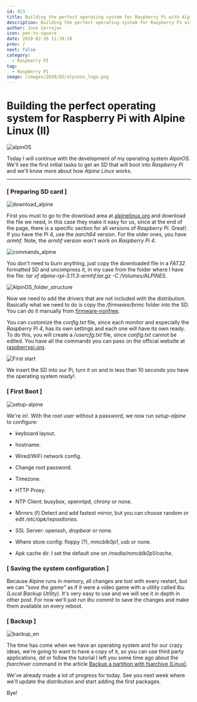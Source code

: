 ```yaml
---
id: 923
title: Building the perfect operating system for Raspberry Pi with Alpine Linux (II)
description: Building the perfect operating system for Raspberry Pi with Alpine Linux (II)
author: Jose Cerrejon
icon: pen-to-square
date: 2020-02-26 11:39:18
prev: /
next: false
category:
  - Raspberry PI
tag:
  - Raspberry PI
image: /images/2020/02/alpinos_logo.png
---
```


# Building the perfect operating system for Raspberry Pi with Alpine Linux (II)

![alpinOS](/images/2020/02/alpinos_logo.png)

Today I will continue with the development of my operating system *AlpinOS*. We'll see the first initial tasks to get an SD that will boot into *Raspberry Pi* and we'll know more about how *Alpine Linux* works.

- - -
###  [ Preparing SD card ]

![download_alpine](/images/2020/02/download_alpine.png)

First you must to go to the download area at [alpinelinux.org](https://alpinelinux.org/downloads/) and download the file we need, in this case they make it easy for us, since at the end of the page, there is a specific section for all versions of *Raspberry Pi*. Great!. If you have the Pi 4, use the *aarch64* version. For the older ones, you have *armhf*. Note, the *armhf* version won't work on *Raspberry Pi 4*.

![commands_alpine](/images/2020/02/commands_alpine.png)

You don't need to burn anything, just copy the downloaded file in a *FAT32* formatted SD and uncompress it, in my case from the folder where I have the file: *tar xf alpine-rpi-3.11.3-armhf.tar.gz -C /Volumes/ALPINES*.

![AlpinOS_folder_structure](/images/2020/02/AlpinOS_folder_structure.png)

Now we need to add the drivers that are not included with the distribution. Basically what we need to do is copy the */firmware/brmc* folder into the SD. You can do it manually from [firmware-nonfree](https://github.com/RPi-Distro/firmware-nonfree).

You can customize the *config.txt* file, since each monitor and especially the *Raspberry Pi 4*, has its own settings and each one will have its own ready. To do this, you will create a */usercfg.txt* file, since *config.txt* cannot be edited. You have all the commands you can pass on the official website at [raspberrypi.org](https://www.raspberrypi.org/documentation/configuration/config-txt/video.md).

![First start](/images/2020/02/meet_alpineOS.jpg "First start")

We insert the SD into our Pi, turn it on and in less than 10 seconds you have the operating system ready!.

###  [ First Boot ]

![setup-alpine](/images/2020/02/alpine-setup.jpg "setup-alpine")

We're in!. With the *root* user without a password, we now run *setup-alpine* to configure:

* keyboard layout.

* hostname.

* Wired/WiFi network config.

* Change root password.

* Timezone.

* HTTP Proxy.

* NTP Client: busybox, openntpd, *chrony* or none.

* Mirrors (f) Detect and add fastest mirror, but you can choose random or edit */etc/apk/repositories*.

* SSL Server: openssh, *dropbear* or none.

* Where store config: floppy (?), *mmcblk0p1*, usb or none.

* Apk cache dir. I set the default one on */media/mmcblk0p1/cache*.


###  [ Saving the system configuration ]

Because Alpine runs in memory, all changes are lost with every restart, but we can *"save the game"* as if it were a video game with a utility called *lbu (Local Backup Utility)*. It's very easy to use and we will see it in depth in other post. For now we'll just run *lbu commit* to save the changes and make them available on every reboot.

###  [ Backup ]

![backup_en](/images/backup_en.png)

The time has come when we have an operating system and for our crazy ideas, we're going to want to have a copy of it, so you can use third party applications, *dd* or follow the tutorial I left you some time ago about the *fsarchiver* command in the article [Backup a partition with fsarchive (Linux)](/post.php?id=253).

We've already made a lot of progress for today. See you next week where we'll update the distribution and start adding the first packages.

Bye!